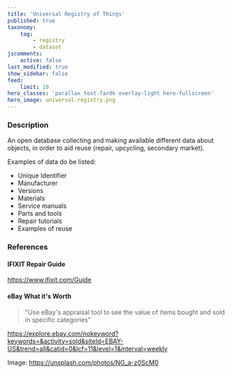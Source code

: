 ```yaml
---
title: 'Universal Registry of Things'
published: true
taxonomy:
    tag:
        - registry
        - dataset
jscomments:
    active: false
last_modified: true
show_sidebar: false
feed:
    limit: 10
hero_classes: 'parallax text-fardk overlay-light hero-fullscreen'
hero_image: universal-registry.png
---
```


### Description

An open database collecting and making available different data about objects, in order to aid reuse (repair, upcycling, secondary market).

Examples of data do be listed:

* Unique Identifier
* Manufacturer
* Versions
* Materials
* Service manuals
* Parts and tools
* Repair tutorials
* Examples of reuse
 
### References

#### IFIXIT Repair Guide

https://www.ifixit.com/Guide


#### eBay What it's Worth

> "Use eBay's appraisal tool to see the value of items bought and sold in specific categories"

https://explore.ebay.com/nokeyword?keywords=&activity=sold&siteId=EBAY-US&trend=all&catid=0&lcf=11&level=1&interval=weekly

Image: https://unsplash.com/photos/NG_a-z0ScM0

